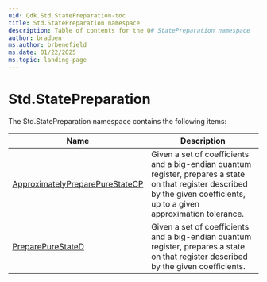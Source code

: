 ```yaml
---
uid: Qdk.Std.StatePreparation-toc
title: Std.StatePreparation namespace
description: Table of contents for the Q# StatePreparation namespace
author: bradben
ms.author: brbenefield
ms.date: 01/22/2025
ms.topic: landing-page
---
```


# Std.StatePreparation

The Std.StatePreparation namespace contains the following items:

| Name | Description |
|------|-------------|
| [ApproximatelyPreparePureStateCP](xref:Qdk.Std.StatePreparation.ApproximatelyPreparePureStateCP) | Given a set of coefficients and a big-endian quantum register, prepares a state on that register described by the given coefficients, up to a given approximation tolerance. |
| [PreparePureStateD](xref:Qdk.Std.StatePreparation.PreparePureStateD) | Given a set of coefficients and a big-endian quantum register, prepares a state on that register described by the given coefficients. |
